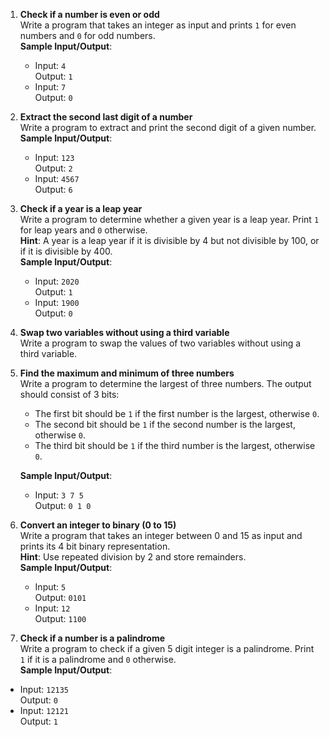 

1. **Check if a number is even or odd**  
    Write a program that takes an integer as input and prints `1` for even numbers and `0` for odd numbers.  
    **Sample Input/Output**:  
    - Input: `4`  
      Output: `1`  
    - Input: `7`  
      Output: `0`  

2. **Extract the second last digit of a number**  
    Write a program to extract and print the second digit of a given number.  
    **Sample Input/Output**:  
    - Input: `123`  
      Output: `2`  
    - Input: `4567`  
      Output: `6`  

3. **Check if a year is a leap year**  
    Write a program to determine whether a given year is a leap year. Print `1` for leap years and `0` otherwise.  
    **Hint**: A year is a leap year if it is divisible by 4 but not divisible by 100, or if it is divisible by 400.  
    **Sample Input/Output**:  
    - Input: `2020`  
      Output: `1`  
    - Input: `1900`  
      Output: `0`  

4. **Swap two variables without using a third variable**  
    Write a program to swap the values of two variables without using a third variable.  

5. **Find the maximum and minimum of three numbers**  
    Write a program to determine the largest of three numbers. The output should consist of 3 bits:  
    - The first bit should be `1` if the first number is the largest, otherwise `0`.  
    - The second bit should be `1` if the second number is the largest, otherwise `0`.  
    - The third bit should be `1` if the third number is the largest, otherwise `0`.  

    **Sample Input/Output**:  
    - Input: `3 7 5`  
        Output: `0 1 0`    


6. **Convert an integer to binary (0 to 15)**  
    Write a program that takes an integer between 0 and 15 as input and prints its 4 bit binary representation.  
    **Hint**: Use repeated division by 2 and store remainders.  
    **Sample Input/Output**:  
    - Input: `5`  
      Output: `0101`  
    - Input: `12`  
      Output: `1100`  

7. **Check if a number is a palindrome**  
  Write a program to check if a given 5 digit integer is a palindrome. Print `1` if it is a palindrome and `0` otherwise.  
  **Sample Input/Output**:  
  - Input: `12135`  
    Output: `0`  
  - Input: `12121`  
    Output: `1`  
